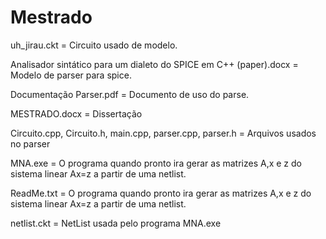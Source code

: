 # Mestrado

uh_jirau.ckt = Circuito usado de modelo.

Analisador sintático para um dialeto do SPICE em C++ (paper).docx = Modelo de parser para spice.

Documentação Parser.pdf = Documento de uso do parse.

MESTRADO.docx = Dissertação

Circuito.cpp, Circuito.h, main.cpp, parser.cpp, parser.h = Arquivos usados no parser

MNA.exe = O programa quando pronto ira gerar as matrizes A,x e z do sistema linear Ax=z a partir de uma netlist.

ReadMe.txt = O programa quando pronto ira gerar as matrizes A,x e z do sistema linear Ax=z a partir de uma netlist. 

netlist.ckt = NetList usada pelo programa MNA.exe
